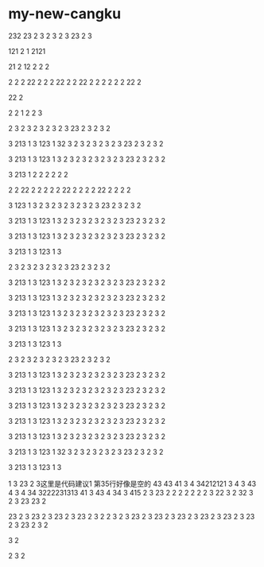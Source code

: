 # my-new-cangku
232
23
2
3
2
3
2
3
23
2
3

121
2
1
2121

21
2
12
2
2
2

2
2
2
22
2
2
2
22
2
2
22
2
2
2
2
2
2
22
2

22
2

2
2
1
2
2
3

2
3
2
3
2
3
2
3
2
3
23
2
3
2
3
2

3
213
1
3
123
1
32
3
2
3
2
3
2
3
2
3
23
2
3
2
3
2

3
213
1
3
123
1
3
2
3
2
3
2
3
2
3
2
3
23
2
3
2
3
2

3
213
1
2
2
2
2
2
2


2
2
22
2
2
2
2
2
22
2
2
2
2
22
2
2
2
2

3
123
1
3
2
3
2
3
2
3
2
3
2
3
23
2
3
2
3
2

3
213
1
3
123
1
3
2
3
2
3
2
3
2
3
2
3
23
2
3
2
3
2

3
213
1
3
123
1
3
2
3
2
3
2
3
2
3
2
3
23
2
3
2
3
2

3
213
1
3
123
1
3

2
3
2
3
2
3
2
3
2
3
23
2
3
2
3
2

3
213
1
3
123
1
3
2
3
2
3
2
3
2
3
2
3
23
2
3
2
3
2

3
213
1
3
123
1
3
2
3
2
3
2
3
2
3
2
3
23
2
3
2
3
2

3
213
1
3
123
1
3
2
3
2
3
2
3
2
3
2
3
23
2
3
2
3
2

3
213
1
3
123
1
3
2
3
2
3
2
3
2
3
2
3
23
2
3
2
3
2

3
213
1
3
123
1
3

2
3
2
3
2
3
2
3
2
3
23
2
3
2
3
2

3
213
1
3
123
1
3
2
3
2
3
2
3
2
3
2
3
23
2
3
2
3
2

3
213
1
3
123
1
3
2
3
2
3
2
3
2
3
2
3
23
2
3
2
3
2

3
213
1
3
123
1
3
2
3
2
3
2
3
2
3
2
3
23
2
3
2
3
2

3
213
1
3
123
1
3
2
3
2
3
2
3
2
3
2
3
23
2
3
2
3
2

3
213
1
3
123
1
3
2
3
2
3
2
3
2
3
2
3
23
2
3
2
3
2

3
213
1
3
123
1
32
3
2
3
2
3
2
3
2
3
23
2
3
2
3
2

3
213
1
3
123
1
3

1
3
23
2
3这里是代码建议1
第35行好像是空的
43
43
41
3
4
34212121
3
4
3
43
4
3
4
34
3222231313
41
3
43
4
34
3
415
2
3
23
2
2
2
2
2
2
2
3
22
3
2
32
3
2
3
23
23
2

23
2
3
23
2
3
23
2
3
23
2
3
2
2
3
2
3
23
2
3
23
2
3
23
2
3
23
2
3
23
2
3
23
2
3
23
2
3
2

3
2

2
3
2
